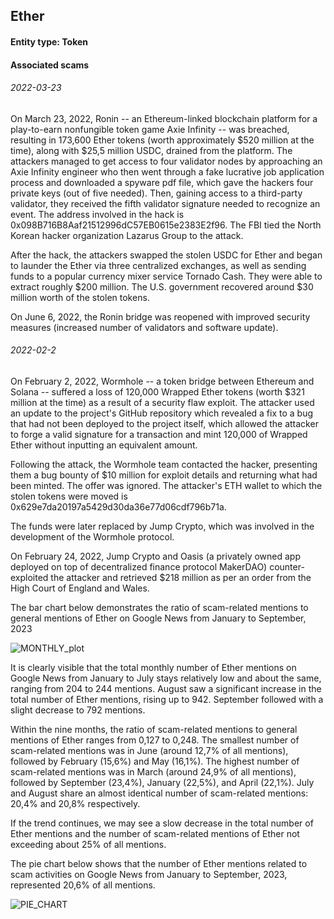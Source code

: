 ## Ether

#### Entity type: Token

#### Associated scams

###### 2022-03-23
On March 23, 2022, Ronin -- an Ethereum-linked blockchain platform for a play-to-earn nonfungible token game Axie Infinity -- was breached, resulting in 173,600 Ether tokens (worth approximately $520 million at the time), along with $25,5 million USDС, drained from the platform. The attackers managed to get access to four validator nodes by approaching an Axie Infinity engineer who then went through a fake lucrative job application process and downloaded a spyware pdf file, which gave the hackers four private keys (out of five needed). Then, gaining access to a third-party validator, they received the fifth validator signature needed to recognize an event. The address involved in the hack is 0x098B716B8Aaf21512996dC57EB0615e2383E2f96. The FBI tied the North Korean hacker organization Lazarus Group to the attack. 

After the hack, the attackers swapped the stolen USDC for Ether and began to launder the Ether via three centralized exchanges, as well as sending funds to a popular currency mixer service Tornado Cash. They were able to extract roughly $200 million. The U.S. government recovered around $30 million worth of the stolen tokens. 

On June 6, 2022, the Ronin bridge was reopened with improved security measures (increased number of validators and software update).  

###### 2022-02-2
On February 2, 2022, Wormhole -- a token bridge between Ethereum and Solana -- suffered a loss of 120,000 Wrapped Ether tokens (worth $321 million at the time) as a result of a security flaw exploit. The attacker used an update to the project's GitHub repository which revealed a fix to a bug that had not been deployed to the project itself, which allowed the attacker to forge a valid signature for a transaction and mint 120,000 of Wrapped Ether without inputting an equivalent amount. 

Following the attack, the Wormhole team contacted the hacker, presenting them a bug bounty of $10 million for exploit details and returning what had been minted. The offer was ignored. The attacker's ETH wallet to which the stolen tokens were moved is 0x629e7da20197a5429d30da36e77d06cdf796b71a. 

The funds were later replaced by Jump Crypto, which was involved in the development of the Wormhole protocol. 

On February 24, 2022, Jump Crypto and Oasis (a privately owned app deployed on top of decentralized finance protocol MakerDAO) counter-exploited the attacker and retrieved $218 million as per an order from the High Court of England and Wales. 

The bar chart below demonstrates the ratio of scam-related mentions to general mentions of Ether on Google News from January to September, 2023

![MONTHLY_plot](https://github.com/fedorshm/crypto_challenge/assets/147091881/301785e5-2632-472f-95cb-103841b22dfc)

It is clearly visible that the total monthly number of Ether mentions on Google News from January to July stays relatively low and about the same, ranging from 204 to 244 mentions. August saw a significant increase in the total number of Ether mentions, rising up to 942. September followed with a slight decrease to 792 mentions. 

Within the nine months, the ratio of scam-related mentions to general mentions of Ether ranges from 0,127 to 0,248. The smallest number of scam-related mentions was in June (around 12,7% of all mentions), followed by February (15,6%) and May (16,1%). The highest number of scam-related mentions was in March (around 24,9% of all mentions), followed by September (23,4%), January (22,5%), and April (22,1%). July and August share an almost identical number of scam-related mentions: 20,4% and 20,8% respectively. 

If the trend continues, we may see a slow decrease in the total number of Ether mentions and the number of scam-related mentions of Ether not exceeding about 25% of all mentions. 

The pie chart below shows that the number of Ether mentions related to scam activities on Google News from January to September, 2023, represented 20,6% of all mentions. 

![PIE_CHART](https://github.com/fedorshm/crypto_challenge/assets/147091881/da921902-20d6-464c-90fc-9e34b5d07fcd)
